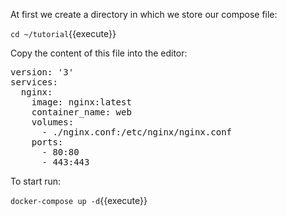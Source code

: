 At first we create a directory in which we store our compose file:

`cd ~/tutorial`{{execute}}

Copy the content of this file into the editor:

<pre class="file" data-filename="./docker-compose.yml" data-target="replace">
version: '3'
services:
  nginx: 
    image: nginx:latest
    container_name: web
    volumes:
      - ./nginx.conf:/etc/nginx/nginx.conf
    ports:
      - 80:80
      - 443:443
</pre>

To start run:

`docker-compose up -d`{{execute}}